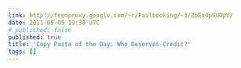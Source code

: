 ```yaml
---
link: http://feedproxy.google.com/~r/Failbooking/~3/ZbExOp9UOpY/
date: 2011-05-05 19:30 UTC
# published: false
published: true
title: 'Copy Pasta of the Day: Who Deserves Credit?'
tags: []
---
```



